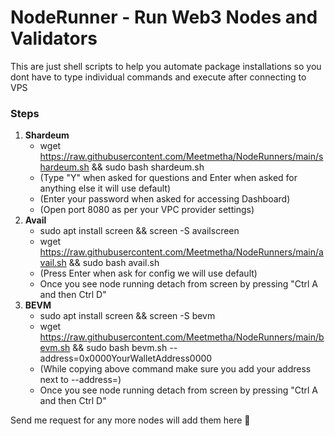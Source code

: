 # NodeRunner - Run Web3 Nodes and Validators

This are just shell scripts to help you automate package installations so you dont have to type individual commands and execute after connecting to VPS

### Steps

1. **Shardeum**
   - wget https://raw.githubusercontent.com/Meetmetha/NodeRunners/main/shardeum.sh && sudo bash shardeum.sh
   - (Type "Y" when asked for questions and Enter when asked for anything else it will use default)
   - (Enter your password when asked for accessing Dashboard)
   - (Open port 8080 as per your VPC provider settings)
2. **Avail**
   - sudo apt install screen && screen -S availscreen
   - wget https://raw.githubusercontent.com/Meetmetha/NodeRunners/main/avail.sh && sudo bash avail.sh
   - (Press Enter when ask for config we will use default)
   - Once you see node running detach from screen by pressing "Ctrl A and then Ctrl D"
3. **BEVM**
   - sudo apt install screen && screen -S bevm
   - wget https://raw.githubusercontent.com/Meetmetha/NodeRunners/main/bevm.sh && sudo bash bevm.sh --address=0x0000YourWalletAddress0000
   - (While copying above command make sure you add your address next to --address=)
   - Once you see node running detach from screen by pressing "Ctrl A and then Ctrl D"

Send me request for any more nodes will add them here 🚀




